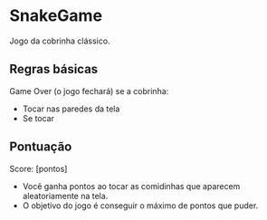 # SnakeGame

Jogo da cobrinha clássico.

## Regras básicas
Game Over (o jogo fechará) se a cobrinha:
- Tocar nas paredes da tela
- Se tocar

## Pontuação
Score: [pontos]
- Você ganha pontos ao tocar as comidinhas que aparecem aleatoriamente na tela.
- O objetivo do jogo é conseguir o máximo de pontos que puder.

